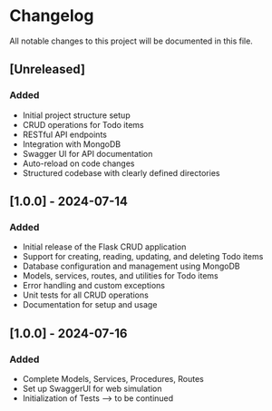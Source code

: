 # Changelog

All notable changes to this project will be documented in this file.

## [Unreleased]

### Added
- Initial project structure setup
- CRUD operations for Todo items
- RESTful API endpoints
- Integration with MongoDB
- Swagger UI for API documentation
- Auto-reload on code changes
- Structured codebase with clearly defined directories

## [1.0.0] - 2024-07-14

### Added
- Initial release of the Flask CRUD application
- Support for creating, reading, updating, and deleting Todo items
- Database configuration and management using MongoDB
- Models, services, routes, and utilities for Todo items
- Error handling and custom exceptions
- Unit tests for all CRUD operations
- Documentation for setup and usage

## [1.0.0] - 2024-07-16

### Added
- Complete Models, Services, Procedures, Routes
- Set up SwaggerUI for web simulation
- Initialization of Tests --> to be continued
